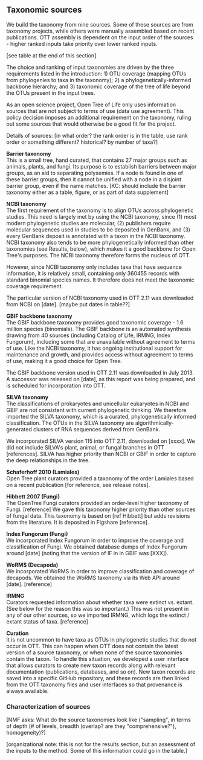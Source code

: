 ## Taxonomic sources

We build the taxonomy from nine sources. Some of these sources are from
taxonomy projects, while others were manually assembled based on recent
publications.
OTT assembly is dependent on the input order of the sources - higher ranked inputs take priority over lower ranked inputs.

[see table at the end of this section]


The choice and ranking of input taxonomies are driven by the three
requirements listed in the introduction: 1) OTU coverage (mapping OTUs
from phylogenies to taxa in the taxonomy); 2) a phylogenetically-informed
backbone hierarchy; and 3) taxonomic coverage
of the tree of life beyond the OTUs present in the input trees.

As an open science project, Open Tree of Life only uses information
sources that are not subject to terms of use (data use agreement).
This policy decision imposes an additional requirement on the
taxonomy, ruling out some sources that would otherwise be a good fit
for the project.


Details of sources: [in what order? the rank order is in the table,
use rank order or something different?  historical? by number of
taxa?]

**Barrier taxonomy**  
This is a small tree, hand curated, that contains 27 major groups such
as animals, plants, and fungi.  Its purpose is to establish barriers
between major groups, as an aid to separating polysemies.  If a node
is found in one of these barrier groups, then it cannot be unified with a
node in a disjoint barrier group, even if the name matches.
[KC: should include the barrier taxonomy either as a table, figure, or as
part of data supplement]

**NCBI taxonomy**  
The first requirement of the taxonomy is to align OTUs across
phylogenetic studies.  This need is largely met by using the NCBI
taxonomy, since (1) most modern phylogenetic studies are molecular,
(2) publishers require molecular sequences used in studies to be
deposited in GenBank, and (3) every GenBank deposit is annotated with
a taxon in the NCBI taxonomy.  NCBI taxonomy also tends to be more
phylogenetically informed than other taxonomies (see Results, below),
which makes it a good backbone for Open Tree's purposes. The NCBI
taxonomy therefore forms the nucleus of OTT.

However, since NCBI taxonomy only includes taxa that have sequence
information, it is relatively small, containing only 360455 records
with standard binomial species
names. It therefore does not meet the taxonomic coverage requirement.

The particular version of NCBI taxonomy used in OTT 2.11 was
downloaded from NCBI on [date].  [maybe put dates in table??]


**GBIF backbone taxonomy**  
The GBIF backbone taxonomy provides good taxonomic coverage - 1.6
million species (binomials).  The GBIF backbone is an automated
synthesis drawing from 40 sources (including Catalog of Life, IRMNG,
Index Fungorum), including some that are unavailable without agreement
to terms of use.  Like the NCBI taxonomy, it has ongoing institutional
support for maintenance and growth, and provides access without
agreement to terms of use, making it a good choice for Open Tree.

The GBIF backbone version used in OTT 2.11 was downloaded in July
2013.  A successor was released on [date], as this report was being
prepared, and is scheduled for incorporation into OTT.



**SILVA taxonomy**  
The classifications of prokaryotes and unicellular eukaryotes in NCBI and GBIF are
not consistent with current phylogenetic thinking. We therefore imported the
SILVA taxonomy, which is a curated, phylogenetically informed classification.
The OTUs in the SILVA  taxonomy are algorithmically-generated clusters of RNA
sequences derived from GenBank.

We incorporated SILVA version 115 into OTT 2.11, downloaded on [xxxx].
We did not include SILVA's plant, animal, or fungal branches in OTT
[references]. SILVA has higher priority than NCBI or GBIF in order to
capture the deep relationships in the tree.


**Schaferhoff 2010 (Lamiales)**  
Open Tree plant curators provided a taxonomy of the order Lamiales based
on a recent publication [for reference, see release notes].


**Hibbett 2007 (Fungi)**  
The OpenTree Fungi curators provided an order-level
higher taxonomy of Fungi.  [reference] We gave this
taxonomy higher priority than other sources of fungal data. This taxonomy
is based on [ref Hibbett] but adds revisions from the literature.
It is deposited in Figshare [reference].


**Index Fungorum (Fungi)**  
We incorporated Index Fungorum in order to improve the coverage and
classification of Fungi. We obtained database dumps of Index Fungorum
around [date] (noting that the version of IF in in GBIF was [XXX]).


**WoRMS (Decapoda)**  
We incorporated WoRMS in order to improve classification and coverage of
decapods.  We obtained the WoRMS taxonomy
via its Web API around [date].  [reference]


**IRMNG**  
Curators requested information about whether taxa were extinct
vs. extant.  (See below for the reason this was so important.) This
was not present in any of our other sources, so we imported IRMNG,
which logs the extinct / extant status of taxa.
[reference]


**Curation**  
It is not uncommon to have taxa as OTUs in phylogenetic studies that do not
occur in OTT.  This can happen when OTT does not contain the latest version of a
source taxonomy, or when none of the source taxonomies contain the taxon. To
handle this situation, we developed a user interface that allows curators to
create new taxon records along with relevant documentation (publications,
databases, and so on).  New taxon records are saved into a specific GitHub
repository, and these records are then linked from the OTT taxonomy files and
user interfaces so that provenance is always available.


### Characterization of sources

[NMF asks: What do the source taxonomies look like ("sampling", in
terms of depth (# of levels, breadth (overlap? are they
"comprehensive?"), homogeneity)?]

[organizational note: this is not for the results section, but an
assessment of the inputs to the method.  Some of this information
could go in the table.]
